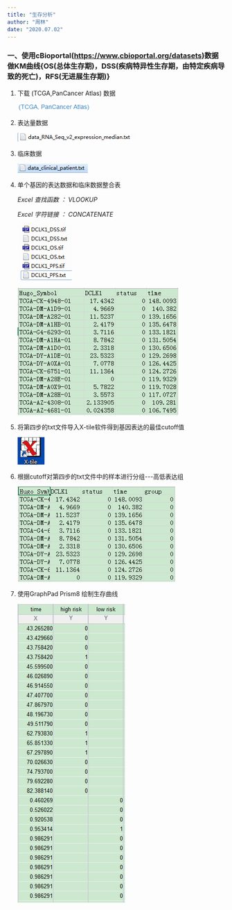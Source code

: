 ```yaml
---
title: "生存分析"
author: "周林"
date: "2020.07.02"
---
```


### 一、使用cBioportal(https://www.cbioportal.org/datasets)数据做KM曲线{OS(总体生存期)，DSS(疾病特异性生存期，由特定疾病导致的死亡)，RFS(无进展生存期)}

1. 下载 (TCGA,PanCancer Atlas) 数据
	
   ![Error](https://github.com/bigone1/test/blob/master/Screenshots/1.png)
	
2. 表达量数据

   ![Error](https://github.com/bigone1/test/blob/master/Screenshots/2.png)

3. 临床数据

   ![Error](https://github.com/bigone1/test/blob/master/Screenshots/3.png)

4. 单个基因的表达数据和临床数据整合表

   *Excel 查找函数 ： VLOOKUP*

   *Excel 字符链接 ： CONCATENATE*

   ![Error](https://github.com/bigone1/test/blob/master/Screenshots/4.png)

   ![Error](https://github.com/bigone1/test/blob/master/Screenshots/5.png)

5. 将第四步的txt文件导入X-tile软件得到基因表达的最佳cutoff值

   ![Error](https://github.com/bigone1/test/blob/master/Screenshots/6.png)

6. 根据cutoff对第四步的txt文件中的样本进行分组---高低表达组

   ![Error](https://github.com/bigone1/test/blob/master/Screenshots/7.png)

7. 使用GraphPad Prism8 绘制生存曲线

   ![Error](https://github.com/bigone1/test/blob/master/Screenshots/8.png)
  
